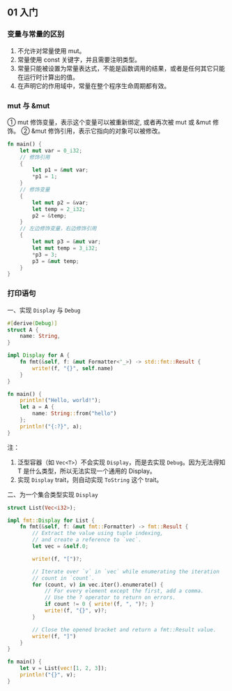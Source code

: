 ## 01 入门

### 变量与常量的区别

1. 不允许对常量使用 mut。  
2. 常量使用 const 关键字，并且需要注明类型。
3. 常量只能被设置为常量表达式，不能是函数调用的结果，或者是任何其它只能在运行时计算出的值。
4. 在声明它的作用域中，常量在整个程序生命周期都有效。


### mut 与 &mut

① mut 修饰变量，表示这个变量可以被重新绑定, 或者再次被 mut 或 &mut 修饰。
② &mut 修饰引用，表示它指向的对象可以被修改。

```rust
fn main() {
    let mut var = 0_i32;
    // 修饰引用
    {
        let p1 = &mut var;
        *p1 = 1;
    }
    // 修饰变量
    {
        let mut p2 = &var;
        let temp = 2_i32;
        p2 = &temp;
    }
    // 左边修饰变量，右边修饰引用
    {
        let mut p3 = &mut var;
        let mut temp = 3_i32;
        *p3 = 3;
        p3 = &mut temp;
    }
}
```


### 打印语句

一、实现 `Display` 与 `Debug`

```rust
#[derive(Debug)]
struct A {
    name: String,
}

impl Display for A {
    fn fmt(&self, f: &mut Formatter<'_>) -> std::fmt::Result {
        write!(f, "{}", self.name)
    }
}

fn main() {
    println!("Hello, world!");
    let a = A {
        name: String::from("hello")
    };
    println!("{:?}", a);
}
```

注：  
1. 泛型容器（如 `Vec<T>`）不会实现 `Display`，而是去实现 `Debug`。因为无法得知 T 是什么类型，所以无法实现一个通用的 Display。
2. 实现 `Display` trait，则自动实现 `ToString` 这个 trait。


二、为一个集合类型实现 `Display`

```rust
struct List(Vec<i32>);

impl fmt::Display for List {
    fn fmt(&self, f: &mut fmt::Formatter) -> fmt::Result {
        // Extract the value using tuple indexing,
        // and create a reference to `vec`.
        let vec = &self.0;

        write!(f, "[")?;

        // Iterate over `v` in `vec` while enumerating the iteration
        // count in `count`.
        for (count, v) in vec.iter().enumerate() {
            // For every element except the first, add a comma.
            // Use the ? operator to return on errors.
            if count != 0 { write!(f, ", ")?; }
            write!(f, "{}", v)?;
        }

        // Close the opened bracket and return a fmt::Result value.
        write!(f, "]")
    }
}

fn main() {
    let v = List(vec![1, 2, 3]);
    println!("{}", v);
}
```


